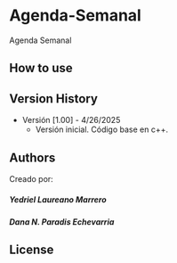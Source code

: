 # Agenda-Semanal

Agenda Semanal 

## How to use

## Version History 

  - Versión [1.00] - 4/26/2025
    - Versión inicial. Código base en c++.

## Authors

Creado por: 
##### Yedriel Laureano Marrero
##### Dana N. Paradis Echevarria

## License
